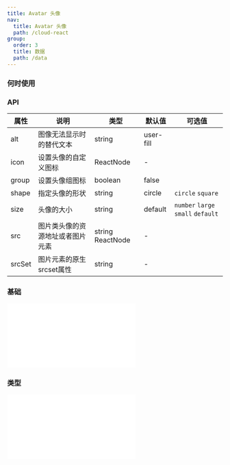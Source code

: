 ```yaml
---
title: Avatar 头像
nav:
  title: Avatar 头像
  path: /cloud-react
group:
  order: 3
  title: 数据
  path: /data
---
```


### 何时使用

### API

| 属性        | 说明                 | 类型             | 默认值     | 可选值     |
| ----------- | -------------------- | ---------------- | ---------- |---------- |
| alt  | 图像无法显示时的替代文本         | string            | user-fill      ||
| icon  | 设置头像的自定义图标               | ReactNode            |-         ||
| group  | 设置头像组图标               | boolean            | false       ||
| shape      | 指定头像的形状            | string | circle        | `circle` `square`|
| size      | 头像的大小             | string | default     | `number` `large` `small` `default`|
| src      | 图片类头像的资源地址或者图片元素   | string  ReactNode | -        ||
| srcSet   | 图片元素的原生srcset属性   | string | -        ||

 ### 基础

<embed src="@components/avatar/demos/basic-avatar.md" /> 

 ### 类型

<embed src="@components/avatar/demos/group-avatar.md" /> 
